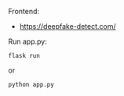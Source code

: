 Frontend:

- https://deepfake-detect.com/

Run app.py:

```
flask run
```

or

```
python app.py
```